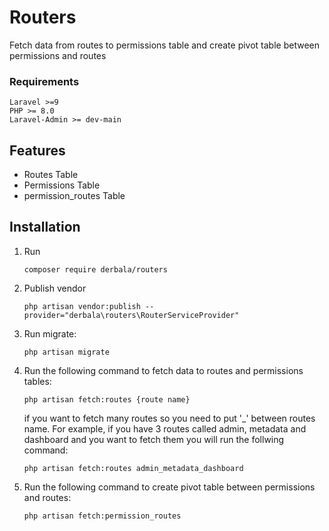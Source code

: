 # Routers
Fetch data from routes to permissions table and create pivot table between permissions and routes

### Requirements
    Laravel >=9
    PHP >= 8.0
    Laravel-Admin >= dev-main
    
## Features
- Routes Table
- Permissions Table
- permission_routes Table

## Installation
1. Run
    ```
    composer require derbala/routers
    ```
2. Publish vendor
    ```
    php artisan vendor:publish --provider="derbala\routers\RouterServiceProvider"
    ```
3. Run migrate:
    ```
    php artisan migrate
    ```
4. Run the following command to fetch data to routes and permissions tables:
    ```
    php artisan fetch:routes {route name}
    ```
    if you want to fetch many routes so you need to put '_' between routes name.
    For example, if you have 3 routes called admin, metadata and dashboard and you want to fetch them you will run the follwing command:
    ```    
    php artisan fetch:routes admin_metadata_dashboard
    ```
5. Run the following command to create pivot table between permissions and routes:
    ```    
    php artisan fetch:permission_routes
    ```
